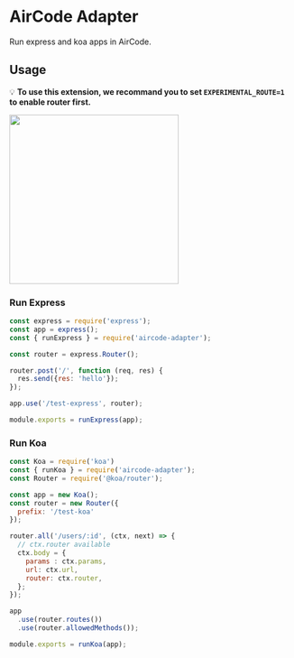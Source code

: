 # AirCode Adapter

Run express and koa apps in AirCode.

## Usage

💡 **To use this extension, we recommand you to set `EXPERIMENTAL_ROUTE=1` to enable router first.**

<img src="https://aircode-yvo.b-cdn.net/resource/1691471034457-wk7yuztkp1.jpg" width="300">


### Run Express

```js
const express = require('express');
const app = express();
const { runExpress } = require('aircode-adapter');

const router = express.Router();

router.post('/', function (req, res) {
  res.send({res: 'hello'});
});

app.use('/test-express', router);

module.exports = runExpress(app);
```

### Run Koa

```js
const Koa = require('koa')
const { runKoa } = require('aircode-adapter');
const Router = require('@koa/router');

const app = new Koa();
const router = new Router({
  prefix: '/test-koa'
});

router.all('/users/:id', (ctx, next) => {
  // ctx.router available
  ctx.body = {
    params : ctx.params,
    url: ctx.url,
    router: ctx.router,
  };
});

app
  .use(router.routes())
  .use(router.allowedMethods());

module.exports = runKoa(app);
```
